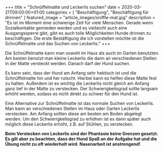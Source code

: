 +++
title =  "Schnüffelmatte und Leckerlis suchen"
date = 2020-03-21T09:00:00+01:00
categories = [
    "Beschäftigung",
    "Beschäftigung für drinnen"
]
featured_image = "article_images/sniffle-mat.jpg"
description = "Es ist im Moment eine schwierige Zeit für viele Menschen. Gerade wenn Sozialkontakte gemieden werden und es vielleicht auch eine Ausgangssperre gibt, gibt es auch tolle Möglichkeiten Hunde drinnen zu beschäftigen. Die erste Bestäftigung die ich vorstellen möchte ist die Schnüffelmatte und das Suchen von Leckerlis."
+++

Die Schnüffelmatte kann man sowohl im Haus als auch im Garten benutzten. Am besten benutzt man kleine Leckerlis die dann an verschiedenen Stellen in der Matte versteckt werden. Danach darf der Hund suchen.

Es kann sein, dass der Hund am Anfang sehr hektisch ist und die Schnüffelmatte hin und her rutscht. Hierbei kann es helfen diese Matte fest zu halten. Außerdem ist es wichtig die Leckerlis nicht gleich am Anfang ganz tief in der Matte zu verstecken. Der Schwierigkeitsgrad sollte langsam erhöht werden, sodass es nicht direkt zu schwer für den Hund ist.

Eine Alternative zur Schnüffelmatte ist das normale Suchen von Leckerlis. Man kann an verschiedenen Stellen im Haus oder Garten Leckerlis verstecken. Am Anfang sollten diese am besten am Boden abgelegt werden. Um den Schwierigkeitsgrad zu erhöhen ist es dann später auch möglich diese Leckerlis erhöht, z.B. auf Stühlen, zu verstecken.

**Beim Verstecken von Leckerlis sind der Phantasie keine Grenzen gesetzt. Es gilt aber zu beachten, dass der Hund Spaß an der Aufgabe hat und die Übung nicht zu oft wiederholt wird. Nasenarbeit ist anstrengend!**
